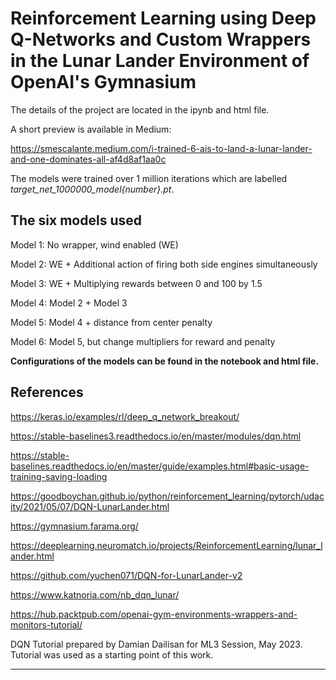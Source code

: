 <h1>Reinforcement Learning using Deep Q-Networks and Custom Wrappers in the Lunar Lander Environment of OpenAI's Gymnasium</h1>

The details of the project are located in the ipynb and html file. 

A short preview is available in Medium: 

https://smescalante.medium.com/i-trained-6-ais-to-land-a-lunar-lander-and-one-dominates-all-af4d8af1aa0c

The models were trained over 1 million iterations which are labelled <i>target_net_1000000_model{number}.pt</i>.

<h2>The six models used</h2>

Model 1: No wrapper, wind enabled (WE)

Model 2: WE + Additional action of firing both side engines simultaneously

Model 3: WE + Multiplying rewards between 0 and 100 by 1.5

Model 4: Model 2 + Model 3

Model 5: Model 4 + distance from center penalty

Model 6: Model 5, but change multipliers for reward and penalty

<b>Configurations of the models can be found in the notebook and html file.</b>

<h2>References</h2>

https://keras.io/examples/rl/deep_q_network_breakout/

https://stable-baselines3.readthedocs.io/en/master/modules/dqn.html

https://stable-baselines.readthedocs.io/en/master/guide/examples.html#basic-usage-training-saving-loading

https://goodboychan.github.io/python/reinforcement_learning/pytorch/udacity/2021/05/07/DQN-LunarLander.html

https://gymnasium.farama.org/

https://deeplearning.neuromatch.io/projects/ReinforcementLearning/lunar_lander.html

https://github.com/yuchen071/DQN-for-LunarLander-v2

https://www.katnoria.com/nb_dqn_lunar/

https://hub.packtpub.com/openai-gym-environments-wrappers-and-monitors-tutorial/

DQN Tutorial prepared by Damian Dailisan for ML3 Session, May 2023. Tutorial was used as a starting point of this work.
****
